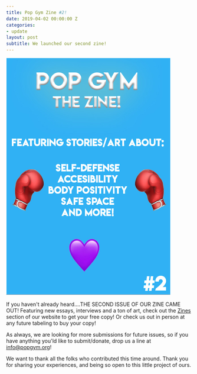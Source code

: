 ```yaml
---
title: Pop Gym Zine #2!
date: 2019-04-02 00:00:00 Z
categories:
- update
layout: post
subtitle: We launched our second zine!
---
```

![Pop Gym Issue #2](/assets/zinecover2.png)

If you haven't already heard....THE SECOND ISSUE OF OUR ZINE CAME OUT! Featuring new essays, interviews and a ton of art, check out the
[Zines](www.popgym.org/zines) section of our website to get your free copy! Or check us out in person at any future tabeling to buy your copy!

As always, we are looking for more submissions for future issues, so if you have anything you'ld like to submit/donate, drop us a line at info@popgym.org!

We want to thank all the folks who contributed this time around. Thank you for sharing your experiences, and being so open to this
little project of ours.

